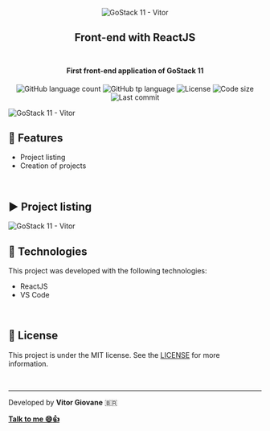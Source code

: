 <p align="center">
  <img alt="GoStack 11 - Vitor" src="https://res.cloudinary.com/vitorgiovane/image/upload/v1587510865/GoStack%2011/logo_layout-react-step1_tb91it.png" />
  </p>
<h2 align="center">
    Front-end with ReactJS
    <br>
    <br>  
</h2>
<h4 align="center">First front-end application of GoStack 11</h4>
<p align="center">
  <img alt="GitHub language count" src="https://img.shields.io/github/languages/count/vitorgiovane/gostack11-back-end-with-node.js?color=%2304D361">
  <img alt="GitHub tp language" src="https://img.shields.io/github/languages/top/vitorgiovane/gostack11-back-end-with-node.js">
  <img alt="License" src="https://img.shields.io/badge/license-MIT-%2304D361">
  <img alt="Code size" src="https://img.shields.io/github/languages/code-size/vitorgiovane/gostack11-back-end-with-node.js">
  <img alt="Last commit" src="https://img.shields.io/github/last-commit/vitorgiovane/gostack11-back-end-with-node.js">
</p>

<img alt="GoStack 11 - Vitor" src="https://res.cloudinary.com/vitorgiovane/image/upload/v1586588476/GoStack%2011/79037498-06fa2380-7ba8-11ea-96d1-6d039f72f0cf_ikydr4.png" />  

<br>

## :gem: Features
- Project listing
- Creation of projects

<br>

## :arrow_forward: Project listing
<img alt="GoStack 11 - Vitor" src="https://res.cloudinary.com/vitorgiovane/image/upload/v1587510665/GoStack%2011/myProjects_hpek7x.png" />

<br>

## :rocket: Technologies
This project was developed with the following technologies:

- ReactJS
- VS Code

<br>

## :page_with_curl: License
This project is under the MIT license. See the [LICENSE](https://github.com/vitorgiovane/gostack11-front-end-with-reactjs/blob/master/LICENSE) for more information.

<br>

---
Developed by **Vitor Giovane** <span>&#x1f1e7;&#x1f1f7;</span>

**[Talk to me :smile::thumbsup:](https://www.linkedin.com/in/vitorgiovane)** 
